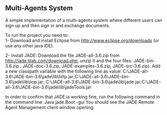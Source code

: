 ## Multi-Agents System

A simple implementation of a multi-agents system where different users can sign up and then sign in and exchange documents.

To run the project you need to:  
1- Download and install Eclipse from http://www.eclipse.org/downloads (or use any other java IDE).

2- Install JADE:
Download the file JADE-all-3.6.zip from http://jade.tilab.com/download.php, unzip it and the four files: JADE-bin-3.6.zip , JADE-doc-3.6.zip, JADE-examples-3.6.zip, JADE-src-3.6.zip). Add a new classpath variable with the following line as value:
C:\JADE-all-3.6\JADE-bin-3.6\jade\lib\http.jar;C:\JADE-all-3.6\JADE-bin-3.6\jade\lib\iiop.jar; C:\JADE-all-3.6\JADE-bin-3.6\jade\lib\jade.jar;C:\JADE-all-3.6\JADE-bin-3.6\jade\lib\jadeTools.jar

In order to confirm that JADE is working fine, run the following command in the command line: Java jade.Boot -gui
You should see the JADE Remote Agent Management client window opening.

